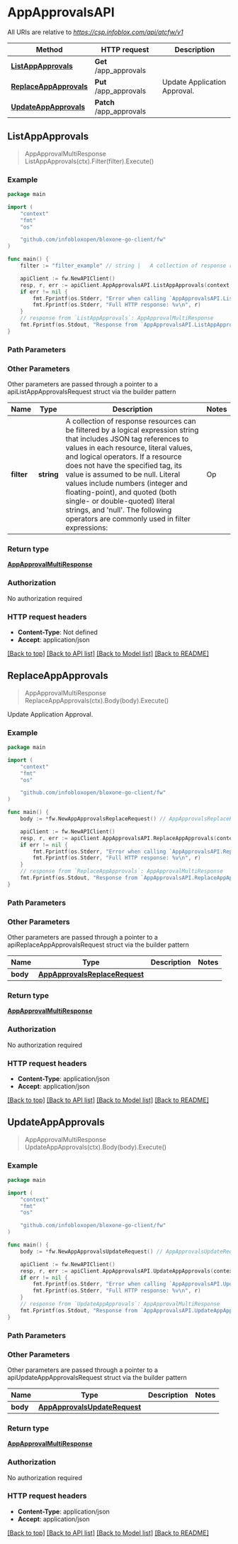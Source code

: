 # AppApprovalsAPI

All URIs are relative to *https://csp.infoblox.com/api/atcfw/v1*

Method | HTTP request | Description
------------- | ------------- | -------------
[**ListAppApprovals**](AppApprovalsAPI.md#ListAppApprovals) | **Get** /app_approvals | 
[**ReplaceAppApprovals**](AppApprovalsAPI.md#ReplaceAppApprovals) | **Put** /app_approvals | Update Application Approval.
[**UpdateAppApprovals**](AppApprovalsAPI.md#UpdateAppApprovals) | **Patch** /app_approvals | 



## ListAppApprovals

> AppApprovalMultiResponse ListAppApprovals(ctx).Filter(filter).Execute()



### Example

```go
package main

import (
	"context"
	"fmt"
	"os"

	"github.com/infobloxopen/bloxone-go-client/fw"
)

func main() {
	filter := "filter_example" // string |   A collection of response resources can be filtered by a logical expression string that includes JSON tag references to values in each resource, literal values, and logical operators. If a resource does not have the specified tag, its value is assumed to be null.  Literal values include numbers (integer and floating-point), and quoted (both single- or double-quoted) literal strings, and 'null'. The following operators are commonly used in filter expressions:  |  Op   |  Description               |  |  --   |  -----------               |  |  ==   |  Equal                     |  |  !=   |  Not Equal                 |  |  >    |  Greater Than              |  |   >=  |  Greater Than or Equal To  |  |  <    |  Less Than                 |  |  <=   |  Less Than or Equal To     |  |  and  |  Logical AND               |  |  ~    |  Matches Regex             |  |  !~   |  Does Not Match Regex      |  |  or   |  Logical OR                |  |  not  |  Logical NOT               |  |  ()   |  Groupping Operators       |         (optional)

	apiClient := fw.NewAPIClient()
	resp, r, err := apiClient.AppApprovalsAPI.ListAppApprovals(context.Background()).Filter(filter).Execute()
	if err != nil {
		fmt.Fprintf(os.Stderr, "Error when calling `AppApprovalsAPI.ListAppApprovals``: %v\n", err)
		fmt.Fprintf(os.Stderr, "Full HTTP response: %v\n", r)
	}
	// response from `ListAppApprovals`: AppApprovalMultiResponse
	fmt.Fprintf(os.Stdout, "Response from `AppApprovalsAPI.ListAppApprovals`: %v\n", resp)
}
```

### Path Parameters



### Other Parameters

Other parameters are passed through a pointer to a apiListAppApprovalsRequest struct via the builder pattern


Name | Type | Description  | Notes
------------- | ------------- | ------------- | -------------
 **filter** | **string** |   A collection of response resources can be filtered by a logical expression string that includes JSON tag references to values in each resource, literal values, and logical operators. If a resource does not have the specified tag, its value is assumed to be null.  Literal values include numbers (integer and floating-point), and quoted (both single- or double-quoted) literal strings, and &#39;null&#39;. The following operators are commonly used in filter expressions:  |  Op   |  Description               |  |  --   |  -----------               |  |  &#x3D;&#x3D;   |  Equal                     |  |  !&#x3D;   |  Not Equal                 |  |  &gt;    |  Greater Than              |  |   &gt;&#x3D;  |  Greater Than or Equal To  |  |  &lt;    |  Less Than                 |  |  &lt;&#x3D;   |  Less Than or Equal To     |  |  and  |  Logical AND               |  |  ~    |  Matches Regex             |  |  !~   |  Does Not Match Regex      |  |  or   |  Logical OR                |  |  not  |  Logical NOT               |  |  ()   |  Groupping Operators       |         | 

### Return type

[**AppApprovalMultiResponse**](AppApprovalMultiResponse.md)

### Authorization

No authorization required

### HTTP request headers

- **Content-Type**: Not defined
- **Accept**: application/json

[[Back to top]](#) [[Back to API list]](../README.md#documentation-for-api-endpoints)
[[Back to Model list]](../README.md#documentation-for-models)
[[Back to README]](../README.md)


## ReplaceAppApprovals

> AppApprovalMultiResponse ReplaceAppApprovals(ctx).Body(body).Execute()

Update Application Approval.



### Example

```go
package main

import (
	"context"
	"fmt"
	"os"

	"github.com/infobloxopen/bloxone-go-client/fw"
)

func main() {
	body := *fw.NewAppApprovalsReplaceRequest() // AppApprovalsReplaceRequest | 

	apiClient := fw.NewAPIClient()
	resp, r, err := apiClient.AppApprovalsAPI.ReplaceAppApprovals(context.Background()).Body(body).Execute()
	if err != nil {
		fmt.Fprintf(os.Stderr, "Error when calling `AppApprovalsAPI.ReplaceAppApprovals``: %v\n", err)
		fmt.Fprintf(os.Stderr, "Full HTTP response: %v\n", r)
	}
	// response from `ReplaceAppApprovals`: AppApprovalMultiResponse
	fmt.Fprintf(os.Stdout, "Response from `AppApprovalsAPI.ReplaceAppApprovals`: %v\n", resp)
}
```

### Path Parameters



### Other Parameters

Other parameters are passed through a pointer to a apiReplaceAppApprovalsRequest struct via the builder pattern


Name | Type | Description  | Notes
------------- | ------------- | ------------- | -------------
 **body** | [**AppApprovalsReplaceRequest**](AppApprovalsReplaceRequest.md) |  | 

### Return type

[**AppApprovalMultiResponse**](AppApprovalMultiResponse.md)

### Authorization

No authorization required

### HTTP request headers

- **Content-Type**: application/json
- **Accept**: application/json

[[Back to top]](#) [[Back to API list]](../README.md#documentation-for-api-endpoints)
[[Back to Model list]](../README.md#documentation-for-models)
[[Back to README]](../README.md)


## UpdateAppApprovals

> AppApprovalMultiResponse UpdateAppApprovals(ctx).Body(body).Execute()



### Example

```go
package main

import (
	"context"
	"fmt"
	"os"

	"github.com/infobloxopen/bloxone-go-client/fw"
)

func main() {
	body := *fw.NewAppApprovalsUpdateRequest() // AppApprovalsUpdateRequest | 

	apiClient := fw.NewAPIClient()
	resp, r, err := apiClient.AppApprovalsAPI.UpdateAppApprovals(context.Background()).Body(body).Execute()
	if err != nil {
		fmt.Fprintf(os.Stderr, "Error when calling `AppApprovalsAPI.UpdateAppApprovals``: %v\n", err)
		fmt.Fprintf(os.Stderr, "Full HTTP response: %v\n", r)
	}
	// response from `UpdateAppApprovals`: AppApprovalMultiResponse
	fmt.Fprintf(os.Stdout, "Response from `AppApprovalsAPI.UpdateAppApprovals`: %v\n", resp)
}
```

### Path Parameters



### Other Parameters

Other parameters are passed through a pointer to a apiUpdateAppApprovalsRequest struct via the builder pattern


Name | Type | Description  | Notes
------------- | ------------- | ------------- | -------------
 **body** | [**AppApprovalsUpdateRequest**](AppApprovalsUpdateRequest.md) |  | 

### Return type

[**AppApprovalMultiResponse**](AppApprovalMultiResponse.md)

### Authorization

No authorization required

### HTTP request headers

- **Content-Type**: application/json
- **Accept**: application/json

[[Back to top]](#) [[Back to API list]](../README.md#documentation-for-api-endpoints)
[[Back to Model list]](../README.md#documentation-for-models)
[[Back to README]](../README.md)

